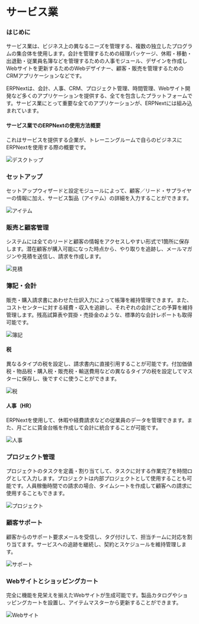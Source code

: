 # サービス業

### はじめに

サービス業は、ビジネス上の異なるニーズを管理する、複数の独立したプログラムの集合体を使用します。会計を管理するための経理パッケージ、休暇・移動・出退勤・従業員名簿などを管理するための人事モジュール、デザインを作成しWebサイトを更新するためのWebデザイナー、顧客・販売を管理するためのCRMアプリケーションなどです。

ERPNextは、会計、人事、CRM、プロジェクト管理、時間管理、Webサイト開発など多くのアプリケーションを提供する、全てを包含したプラットフォームです。サービス業にとって重要な全てのアプリケーションが、ERPNextには組み込まれています。

#### サービス業でのERPNextの使用方法概要

これはサービスを提供する企業が、トレーニングルームで自らのビジネスにERPNextを使用する際の概要です。

![デスクトップ](/assets/erpnext_com/images/industries/service-provider-desktop.png)

### セットアップ

セットアップウィザードと設定モジュールによって、顧客／リード・サプライヤーの情報に加え、サービス製品（アイテム）の詳細を入力することができます。

![アイテム](/assets/erpnext_com/images/industries/service-provider-item.png)

### 販売と顧客管理

システムには全てのリードと顧客の情報をアクセスしやすい形式で1箇所に保存します。潜在顧客が購入可能になった時点から、やり取りを追跡し、メールマガジンや見積を送信し、請求を作成します。

![見積](/assets/erpnext_com/images/industries/service-provider-quotation.png)


### 簿記・会計

販売・購入請求書にあわせた仕訳入力によって帳簿を維持管理できます。また、コストセンターに対する経費・収入を追跡し、それぞれの会計ごとの予算を維持管理します。残高試算表や買掛・売掛金のような、標準的な会計レポートも取得可能です。

![簿記](/assets/erpnext_com/images/industries/book-keeping-sp.png)

#### 税

異なるタイプの税を設定し、請求書内に直接引用することが可能です。付加価値税・物品税・購入税・販売税・輸送費用などの異なるタイプの税を設定してマスターに保存し、後ですぐに使うことができます。

![税](/assets/erpnext_com/images/industries/taxes-master-sp.png)

#### 人事（HR）

ERPNextを使用して、休暇や経費請求などの従業員のデータを管理できます。また、月ごとに賃金台帳を作成して会計に統合することが可能です。

![人事](/assets/erpnext_com/images/industries/human-resources-sp.png)

### プロジェクト管理

プロジェクトのタスクを定義・割り当てして、タスクに対する作業完了を時間ログとして入力します。プロジェクトは内部プロジェクトとして使用することも可能です。人員稼働時間での請求の場合、タイムシートを作成して顧客への請求に使用することもできます。

![プロジェクト](/assets/erpnext_com/images/industries/projects-sp.png)

### 顧客サポート

顧客からのサポート要求メールを受信し、タグ付けして、担当チームに対応を割り当てます。サービスへの追跡を継続し、契約とスケジュールを維持管理します。

![サポート](/assets/erpnext_com/images/industries/support-sp.png)

### Webサイトとショッピングカート

完全に機能を見栄えを揃えたWebサイトが生成可能です。製品カタログやショッピングカートを設置し、アイテムマスターから更新することができます。

![Webサイト](/assets/erpnext_com/images/industries/website-sp.png)
